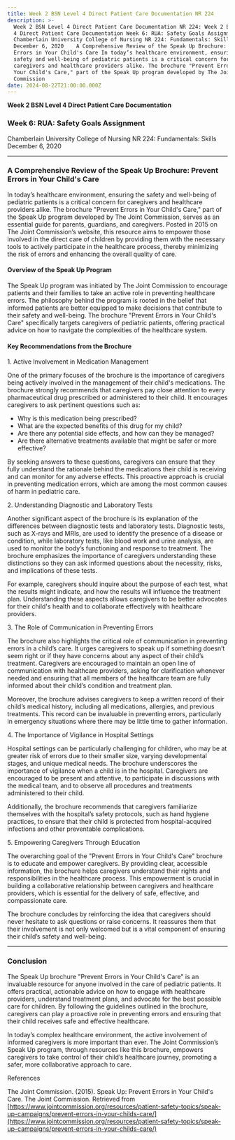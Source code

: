 ```yaml
---
title: Week 2 BSN Level 4 Direct Patient Care Documentation NR 224
description: >-
  Week 2 BSN Level 4 Direct Patient Care Documentation NR 224: Week 2 BSN Level
  4 Direct Patient Care Documentation Week 6: RUA: Safety Goals Assignment
  Chamberlain University College of Nursing NR 224: Fundamentals: Skills
  December 6, 2020    A Comprehensive Review of the Speak Up Brochure: Prevent
  Errors in Your Child's Care In today’s healthcare environment, ensuring the
  safety and well-being of pediatric patients is a critical concern for
  caregivers and healthcare providers alike. The brochure "Prevent Errors in
  Your Child's Care," part of the Speak Up program developed by The Joint
  Commission
date: 2024-08-22T21:00:00.000Z
---
```


**Week 2 BSN Level 4 Direct Patient Care Documentation**

### Week 6: RUA: Safety Goals Assignment

Chamberlain University College of Nursing
NR 224: Fundamentals: Skills
December 6, 2020

***

### A Comprehensive Review of the Speak Up Brochure: Prevent Errors in Your Child's Care

In today’s healthcare environment, ensuring the safety and well-being of pediatric patients is a critical concern for caregivers and healthcare providers alike. The brochure "Prevent Errors in Your Child's Care," part of the Speak Up program developed by The Joint Commission, serves as an essential guide for parents, guardians, and caregivers. Posted in 2015 on The Joint Commission’s website, this resource aims to empower those involved in the direct care of children by providing them with the necessary tools to actively participate in the healthcare process, thereby minimizing the risk of errors and enhancing the overall quality of care.

#### Overview of the Speak Up Program

The Speak Up program was initiated by The Joint Commission to encourage patients and their families to take an active role in preventing healthcare errors. The philosophy behind the program is rooted in the belief that informed patients are better equipped to make decisions that contribute to their safety and well-being. The brochure "Prevent Errors in Your Child's Care" specifically targets caregivers of pediatric patients, offering practical advice on how to navigate the complexities of the healthcare system.

#### Key Recommendations from the Brochure

1\. Active Involvement in Medication Management

One of the primary focuses of the brochure is the importance of caregivers being actively involved in the management of their child's medications. The brochure strongly recommends that caregivers pay close attention to every pharmaceutical drug prescribed or administered to their child. It encourages caregivers to ask pertinent questions such as:

* Why is this medication being prescribed?
* What are the expected benefits of this drug for my child?
* Are there any potential side effects, and how can they be managed?
* Are there alternative treatments available that might be safer or more effective?

By seeking answers to these questions, caregivers can ensure that they fully understand the rationale behind the medications their child is receiving and can monitor for any adverse effects. This proactive approach is crucial in preventing medication errors, which are among the most common causes of harm in pediatric care.

2\. Understanding Diagnostic and Laboratory Tests

Another significant aspect of the brochure is its explanation of the differences between diagnostic tests and laboratory tests. Diagnostic tests, such as X-rays and MRIs, are used to identify the presence of a disease or condition, while laboratory tests, like blood work and urine analysis, are used to monitor the body’s functioning and response to treatment. The brochure emphasizes the importance of caregivers understanding these distinctions so they can ask informed questions about the necessity, risks, and implications of these tests.

For example, caregivers should inquire about the purpose of each test, what the results might indicate, and how the results will influence the treatment plan. Understanding these aspects allows caregivers to be better advocates for their child's health and to collaborate effectively with healthcare providers.

3\. The Role of Communication in Preventing Errors

The brochure also highlights the critical role of communication in preventing errors in a child’s care. It urges caregivers to speak up if something doesn’t seem right or if they have concerns about any aspect of their child’s treatment. Caregivers are encouraged to maintain an open line of communication with healthcare providers, asking for clarification whenever needed and ensuring that all members of the healthcare team are fully informed about their child’s condition and treatment plan.

Moreover, the brochure advises caregivers to keep a written record of their child’s medical history, including all medications, allergies, and previous treatments. This record can be invaluable in preventing errors, particularly in emergency situations where there may be little time to gather information.

4\. The Importance of Vigilance in Hospital Settings

Hospital settings can be particularly challenging for children, who may be at greater risk of errors due to their smaller size, varying developmental stages, and unique medical needs. The brochure underscores the importance of vigilance when a child is in the hospital. Caregivers are encouraged to be present and attentive, to participate in discussions with the medical team, and to observe all procedures and treatments administered to their child.

Additionally, the brochure recommends that caregivers familiarize themselves with the hospital’s safety protocols, such as hand hygiene practices, to ensure that their child is protected from hospital-acquired infections and other preventable complications.

5\. Empowering Caregivers Through Education

The overarching goal of the "Prevent Errors in Your Child's Care" brochure is to educate and empower caregivers. By providing clear, accessible information, the brochure helps caregivers understand their rights and responsibilities in the healthcare process. This empowerment is crucial in building a collaborative relationship between caregivers and healthcare providers, which is essential for the delivery of safe, effective, and compassionate care.

The brochure concludes by reinforcing the idea that caregivers should never hesitate to ask questions or raise concerns. It reassures them that their involvement is not only welcomed but is a vital component of ensuring their child’s safety and well-being.

***

### Conclusion

The Speak Up brochure "Prevent Errors in Your Child's Care" is an invaluable resource for anyone involved in the care of pediatric patients. It offers practical, actionable advice on how to engage with healthcare providers, understand treatment plans, and advocate for the best possible care for children. By following the guidelines outlined in the brochure, caregivers can play a proactive role in preventing errors and ensuring that their child receives safe and effective healthcare.

In today’s complex healthcare environment, the active involvement of informed caregivers is more important than ever. The Joint Commission’s Speak Up program, through resources like this brochure, empowers caregivers to take control of their child’s healthcare journey, promoting a safer, more collaborative approach to care.

References

The Joint Commission. (2015). Speak Up: Prevent Errors in Your Child's Care. The Joint Commission. Retrieved from [https://www.jointcommission.org/resources/patient-safety-topics/speak-up-campaigns/prevent-errors-in-your-childs-care/](https://www.jointcommission.org/resources/patient-safety-topics/speak-up-campaigns/prevent-errors-in-your-childs-care/)
